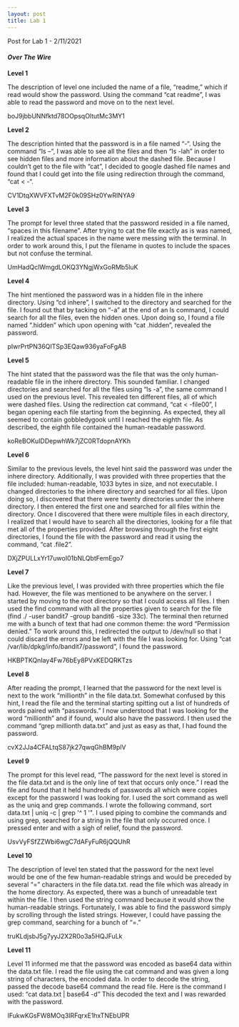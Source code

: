 ```yaml
---
layout: post
title: Lab 1
---
```


Post for Lab 1 - 2/11/2021


#### **_Over The Wire_** 

**Level 1**

The description of level one included the name of a file, “readme,” which if read would show the password. Using the command “cat readme”, I was able to read the password and move on to the next level.

boJ9jbbUNNfktd78OOpsqOltutMc3MY1

**Level 2**

The description hinted that the password is in a file named “-“. Using the command “ls –“, I was able to see all the files and then “ls -lah” in order to see hidden files and more information about the dashed file. Because I couldn’t get to the file with “cat”, I decided to google dashed file names and found that I could get into the file using redirection through the command, “cat < -“.

CV1DtqXWVFXTvM2F0k09SHz0YwRINYA9

**Level 3**

The prompt for level three stated that the password resided in a file named, “spaces in this filename”. After trying to cat the file exactly as is was named, I realized the actual spaces in the name were messing with the terminal. In order to work around this, I put the filename in quotes to include the spaces but not confuse the terminal.

UmHadQclWmgdLOKQ3YNgjWxGoRMb5luK

**Level 4**

The hint mentioned the password was in a hidden file in the inhere directory. Using “cd inhere”, I switched to the directory and searched for the file. I found out that by tacking on “-a” at the end of an ls command, I could search for all the files, even the hidden ones. Upon doing so, I found a file named “.hidden” which upon opening with “cat .hidden”, revealed the password. 

pIwrPrtPN36QITSp3EQaw936yaFoFgAB


**Level 5**

The hint stated that the password was the file that was the only human-readable file in the inhere directory. This sounded familiar. I changed directories and searched for all the files using “ls -a”, the same command I used on the previous level. This revealed ten different files, all of which were dashed files. Using the redirection cat command, “cat < -file00”, I began opening each file starting from the beginning. As expected, they all seemed to contain gobbledygook until I reached the eighth file. As described, the eighth file contained the human-readable password. 

koReBOKuIDDepwhWk7jZC0RTdopnAYKh


**Level 6**

Similar to the previous levels, the level hint said the password was under the inhere directory. Additionally, I was provided with three properties that the file included: human-readable, 1033 bytes in size, and not executable. I changed directories to the inhere directory and searched for all files. Upon doing so, I discovered that there were twenty directories under the inhere directory. I then entered the first one and searched for all files within the directory. Once I discovered that there were multiple files in each directory, I realized that I would have to search all the directories, looking for a file that met all of the properties provided. After browsing through the first eight directories, I found the file with the password and read it using the command, “cat .file2”.

DXjZPULLxYr17uwoI01bNLQbtFemEgo7

**Level 7**

Like the previous level, I was provided with three properties which the file had. However, the file was mentioned to be anywhere on the server. I started by moving to the root directory so that I could access all files. I then used the find command with all the properties given to search for the file (find ./ -user bandit7 -group bandit6 -size 33c). The terminal then returned me with a bunch of text that had one common theme: the word “Permission denied.” To work around this, I redirected the output to /dev/null so that I could discard the errors and be left with the file I was looking for. Using “cat /var/lib/dpkg/info/bandit7/password”, I found the password. 

HKBPTKQnIay4Fw76bEy8PVxKEDQRKTzs

**Level 8**

After reading the prompt, I learned that the password for the next level is next to the work “millionth” in the file data.txt. Somewhat confused by this hint, I read the file and the terminal starting spitting out a list of hundreds of words paired with “passwords.” I now understood that I was looking for the word “millionth” and if found, would also have the password. I then used the command “grep millionth data.txt” and just as easy as that, I had found the password. 

cvX2JJa4CFALtqS87jk27qwqGhBM9plV

**Level 9**

The prompt for this level read, “The password for the next level is stored in the file data.txt and is the only line of text that occurs only once.” I read the file and found that it held hundreds of passwords all which were copies except for the password I was looking for. I used the sort command as well as the uniq and grep commands. I wrote the following command, sort data.txt | uniq -c | grep '^ 1 '". I used piping to combine the commands and using grep, searched for a string in the file that only occurred once. I pressed enter and with a sigh of relief, found the password. 

UsvVyFSfZZWbi6wgC7dAFyFuR6jQQUhR

**Level 10**

The description of level ten stated that the password for the next level would be one of the few human-readable strings and would be preceded by several “=” characters in the file data.txt. read the file which was already in the home directory. As expected, there was a bunch of unreadable text within the file. I then used the string command because it would show the human-readable strings. Fortunately, I was able to find the password simply by scrolling through the listed strings. However, I could have passing the grep command, searching for a bunch of “=.”

truKLdjsbJ5g7yyJ2X2R0o3a5HQJFuLk

**Level 11**

Level 11 informed me that the password was encoded as base64 data within the data.txt file. I read the file using the cat command and was given a long string of characters, the encoded data. In order to decode the string, passed the decode base64 command the read file. Here is the command I used: “cat data.txt | base64 -d” This decoded the text and I was rewarded with the password. 

IFukwKGsFW8MOq3IRFqrxE1hxTNEbUPR 



